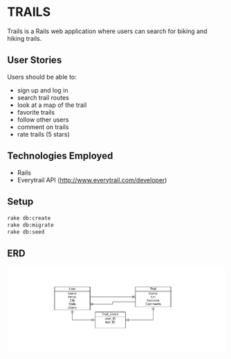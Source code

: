 TRAILS
======
Trails is a Rails web application where users can search for biking and hiking trails.

User Stories
------------
Users should be able to:

 - sign up and log in
 - search trail routes
 - look at a map of the trail
 - favorite trails
 - follow other users
 - comment on trails
 - rate trails (5 stars)

Technologies Employed
------------
 - Rails
 - Everytrail API (http://www.everytrail.com/developer)

Setup
-----
	rake db:create
	rake db:migrate
	rake db:seed
 
ERD
------------
![](erd.png)